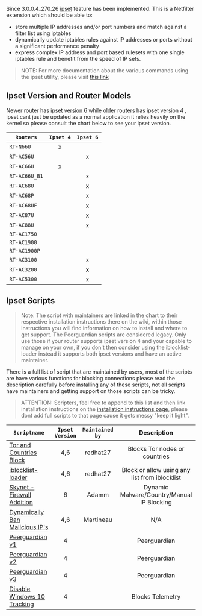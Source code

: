 
Since 3.0.0.4_270.26 [ipset](http://en.wikipedia.org/wiki/Netfilter#ipset) feature has been implemented. This is a Netfilter extension which should be able to:
* store multiple IP addresses and/or port numbers and match against a filter list using iptables
* dynamically update iptables rules against IP addresses or ports without a significant performance penalty
* express complex IP address and port based rulesets with one single iptables rule and benefit from the speed of IP sets.

> NOTE: For more documentation about the various commands using the ipset utility, please visit [this link](http://ipset.netfilter.org/)

## Ipset Version and Router Models

Newer router has [ipset version 6](http://ipset.netfilter.org/ipset.man.html) while older routers has ipset version 4 , ipset cant just be updated as a normal application it relies heavily on the kernel so please consult the chart below to see your ipset version.

| `Routers`    |`Ipset 4`|`Ipset 6`|
|--------------|:-------:|:-------:|
| `RT-N66U`    | x       |         |
| `RT-AC56U`   |         | x       |
| `RT-AC66U`   | x       |         |
| `RT-AC66U_B1`|         | x       |
| `RT-AC68U`   |         | x       |
| `RT-AC68P`   |         | x       |
| `RT-AC68UF`  |         | x       |
| `RT-AC87U`   |         | x       |
| `RT-AC88U`   |         | x       |
| `RT-AC1750`  |         |         |
| `RT-AC1900`  |         |         |
| `RT-AC1900P` |         |         |
| `RT-AC3100`  |         | x       |
| `RT-AC3200`  |         | x       |
| `RT-AC5300`  |         | x       |

## Ipset Scripts 
> Note: The script with maintainers are linked in the chart to their respective installation instructions there on the wiki, within those instructions you will find information on how to install and where to get support. The Peerguardian scripts are considered legacy. Only use those if your router supports ipset version 4 and your capable to manage on your own, if you don't then consider using the iblocklist-loader instead it supports both ipset versions and have an active maintainer.

There is a full list of script that are maintained by users, most of the scripts are have various functions for blocking connections please read the description carefully before installing any of these scripts, not all scripts have maintainers and getting support on those scripts can be tricky.

>ATTENTION: Scripters, feel free to append to this list and then link installation instructions on the [installation instructions page](https://github.com/RMerl/asuswrt-merlin/wiki/Ipset-script-installation-instructions), please dont add full scripts to that page cause it gets messy "keep it light".

| `Scriptname` |`Ipset Version`|`Maintained by`|Description|
|--------------|:-------:|:-------------:|:----------------------------------:
|[Tor and Countries Block](https://github.com/RMerl/asuswrt-merlin/wiki/Ipset-script-installation-instructions#tor-and-countries-block)|4,6|redhat27|Blocks Tor nodes or countries| 
|[iblocklist-loader](https://github.com/RMerl/asuswrt-merlin/wiki/Ipset-script-installation-instructions#iblocklist-loader)|4,6|redhat27|Block or allow using any list from iblocklist|
|[Skynet - Firewall Addition](https://github.com/Adamm00/IPSet_ASUS#installation)|6|Adamm|Dynamic Malware/Country/Manual IP Blocking| 
|[Dynamically Ban Malicious IP's](https://github.com/RMerl/asuswrt-merlin/wiki/Ipset-script-installation-instructions#dynamically-ban-malicious-ips)|4,6|Martineau|N/A|
|[Peerguardian v1](https://github.com/RMerl/asuswrt-merlin/wiki/Legacy-Ipset-Scripts#peer-guardian)|4| |Peerguardian|
|[Peerguardian v2](https://github.com/RMerl/asuswrt-merlin/wiki/Legacy-Ipset-Scripts#peer-guardian-v2)|4| |Peerguardian|
|[Peerguardian v3](https://github.com/RMerl/asuswrt-merlin/wiki/Legacy-Ipset-Scripts#peer-guardian-v3)|4| |Peerguardian|
|[Disable Windows 10 Tracking](https://github.com/RMerl/asuswrt-merlin/wiki/Legacy-Ipset-Scripts#disable-windows10-tracking)|4| |Blocks Telemetry|
